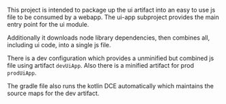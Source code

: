 This project is intended to package up the ui artifact into an easy to use js file to be consumed by a webapp. The ui-app subproject provides the main entry point for the ui module. 

Additionally it downloads node library dependencies, then combines all, including ui code, into a single js file. 

There is a dev configuration which provides a unminified but combined js file using artifact `devUiApp`. Also there is a minified artifact for prod `prodUiApp`.

The gradle file also runs the kotlin DCE automatically which maintains the source maps for the dev artifact.